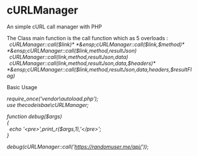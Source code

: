 # cURLManager
An simple cURL call manager with PHP

The Class main function is the call function which as 5 overloads :    
  *&ensp;cURLManager::call($link)*  
  *&ensp;cURLManager::call($link,$method)*   
  *&ensp;cURLManager::call($link,$method,$resultJson)*   
  *&ensp;cURLManager::call($link,$method,$resultJson,$data)*  
  *&ensp;cURLManager::call($link,$method,$resultJson,$data,$headers)*  
  *&ensp;cURLManager::call($link,$method,$resultJson,$data,$headers,$resultFlag)*

Basic Usage

*require_once('vendor\autoload.php');*    
*use thecodeisbae\cURLManager;*    
    
*function debug($args)*    
*{*  
    *&ensp;echo '\<pre\>',print_r($args,1),'\<\/pre\>';*  
*}*  

*debug(*cURLManager::call('https://randomuser.me/api/')*)*;    
